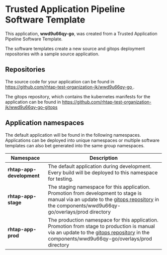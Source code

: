 # Trusted Application Pipeline Software Template

This application, **wwd9u66qy-go**, was created from a Trusted Application Pipeline Software Template.

The software templates create a new source and gitops deployment repositories with a sample source application. 

## Repositories

The source code for your application can be found in [https://github.com/rhtap-test-organization-jk/wwd9u66qy-go ](https://github.com/rhtap-test-organization-jk/wwd9u66qy-go ).
 
The gitops repository, which contains the kubernetes manifests for the application can be found in 
[https://github.com/rhtap-test-organization-jk/wwd9u66qy-go-gitops ](https://github.com/rhtap-test-organization-jk/wwd9u66qy-go-gitops ) 

## Application namespaces 

The default application will be found in the following namespaces. Applications can be deployed into unique namespaces or multiple software templates can also bet generated into the same group namespaces.  

|  Namespace   |  Description   |  
| -------- | -------- |   
| **rhtap-app-development** | The default application during development. Every build will be deployed to this namespace for testing. | 
| **rhtap-app-stage** | The staging namespace for this application. Promotion from development to stage is manual via an update to the [gitops repository](https://github.com/rhtap-test-organization-jk/wwd9u66qy-go-gitops ) in the components/wwd9u66qy-go/overlays/prod directory |  
| **rhtap-app-prod** | The production namespace for this application. Promotion from stage to production is manual via an update to the [gitops repository](https://github.com/rhtap-test-organization-jk/wwd9u66qy-go-gitops ) in the components/wwd9u66qy-go/overlays/prod directory | 